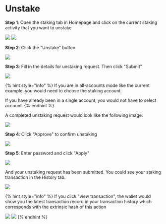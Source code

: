 # Unstake

**Step 1**: Open the staking tab in Homepage and click on the current staking activity that you want to unstake

![](<../../.gitbook/assets/image (22) (4).png>) ![](<../../.gitbook/assets/image (257).png>)

**Step 2**: Click the "Unstake" button

![](<../../.gitbook/assets/image (21) (3).png>)

**Step 3**: Fill in the details for unstaking request. Then click "Submit"

![](<../../.gitbook/assets/image (233).png>)

{% hint style="info" %}
If you are in all-accounts mode like the current example, you would need to choose the staking account.&#x20;

If you have already been in a single account, you would not have to select account.
{% endhint %}

A completed unstaking request would look like the following image:

![](<../../.gitbook/assets/image (243).png>)

**Step 4**: Click "Approve" to confirm unstaking

![](<../../.gitbook/assets/image (254).png>)

**Step 5**: Enter password and click "Apply"

![](<../../.gitbook/assets/image (262).png>)

And your unstaking request has been submitted. You could see your staking transaction in the History tab.

![](<../../.gitbook/assets/image (268).png>)

{% hint style="info" %}
If you click "view transaction", the wallet would show you the latest transaction record in your transaction history which corresponds with the extrinsic hash of this action

![](<../../.gitbook/assets/image (237).png>) ![](<../../.gitbook/assets/image (251).png>)
{% endhint %}


